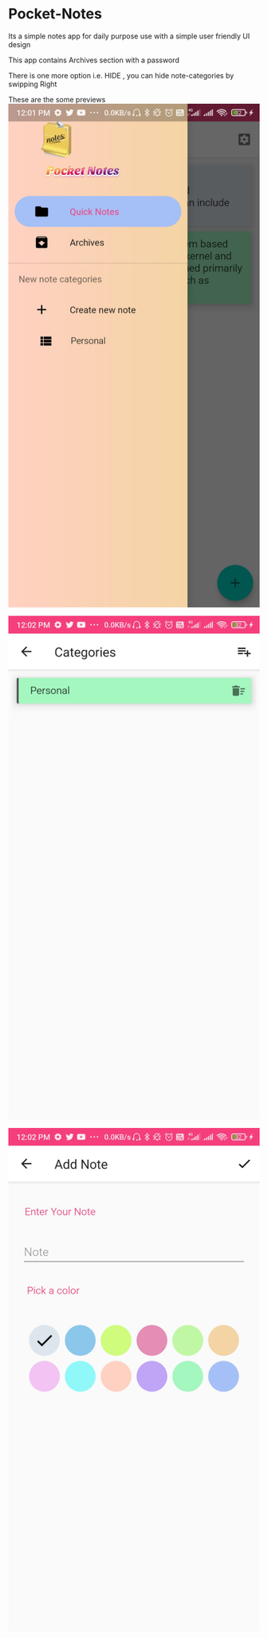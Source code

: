# Pocket-Notes

Its a simple notes app for daily purpose use with a simple user friendly UI design

This app contains Archives section with a password

There is one more option i.e. HIDE , you can hide  note-categories  by swipping Right

These are the some previews 
![](Screenshot_2020-07-05-12-01-59-351_com.knesar.navigationdemoapp.jpg)

![](Screenshot_2020-07-05-12-02-06-242_com.knesar.navigationdemoapp.jpg)

![](Screenshot_2020-07-05-12-02-12-880_com.knesar.navigationdemoapp.jpg)
